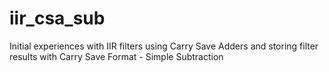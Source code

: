 # iir_csa_sub
Initial experiences with IIR filters using Carry Save Adders and storing filter results with Carry Save Format - Simple Subtraction
